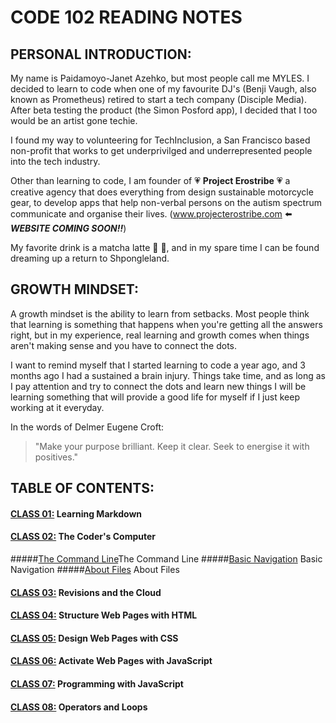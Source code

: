 # CODE 102 READING NOTES

## PERSONAL INTRODUCTION:
My name is Paidamoyo-Janet Azehko, but most people call me MYLES. I decided to learn to code when one of my favourite DJ's (Benji Vaugh, also known as Prometheus) retired to start a tech company (Disciple Media).  After beta testing the product (the Simon Posford app), I decided that I too would be an artist gone techie.

I found my way to volunteering for TechInclusion, a San Francisco based non-profit that works to get underprivilged and underrepresented people into the tech industry.

Other than learning to code, I am founder of 💗 **Project Erostribe** 💗 a creative agency that does everything from design sustainable motorcycle gear, to develop apps that help non-verbal persons on the autism spectrum communicate and organise their lives.  (www.projecterostribe.com ⬅️ ***WEBSITE COMING SOON!!***)

My favorite drink is a matcha latte :tea: :tea:, and in my spare time I can be found dreaming up a return to Shpongleland.

## GROWTH MINDSET:
A growth mindset is the ability to learn from setbacks.  Most people think that learning is something that happens when you're getting all the answers right, but in my experience, real learning and growth comes when things aren't making sense and you have to connect the dots.

I want to remind myself that I started learning to code a year ago, and 3 months ago I had a sustained a brain injury.  Things take time, and as long as I pay attention and try to connect the dots and learn new things I will be learning something that will provide a good life for myself if I just keep working at it everyday.

In the words of Delmer Eugene Croft:
> "Make your purpose brilliant.  Keep it clear.  Seek to energise it with positives."

## TABLE OF CONTENTS:
#### [CLASS 01:](https://github.com/ProjectErostribe/reading-notes/blob/main/Read01.md) Learning Markdown
#### [CLASS 02:](https://github.com/ProjectErostribe/reading-notes/blob/main/Read02.md) The Coder's Computer
#####[The Command Line](https://github.com/ProjectErostribe/reading-notes/blob/main/Class02.md#the-command-line)The Command Line
#####[Basic Navigation](https://github.com/ProjectErostribe/reading-notes/blob/main/Class02.md#basic-navigation) Basic Navigation
#####[About Files](https://github.com/ProjectErostribe/reading-notes/blob/main/Class02.md#about-files) About Files
#### [CLASS 03:](link) Revisions and the Cloud
#### [CLASS 04:](link) Structure Web Pages with HTML 
#### [CLASS 05:](link) Design Web Pages with CSS 
#### [CLASS 06:](link) Activate Web Pages with JavaScript 
#### [CLASS 07:](link) Programming with JavaScript
#### [CLASS 08:](link) Operators and Loops
